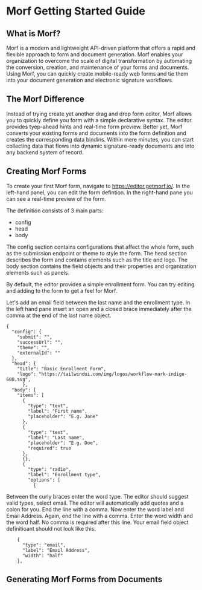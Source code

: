 # Morf Getting Started Guide

## What is Morf?

Morf is a modern and lightweight API-driven platform that offers a rapid and flexible approach to form and document generation.   Morf enables your organization to overcome the scale of digital transformation by automating the conversion, creation, and maintenance of your forms and documents.  Using Morf, you can quickly create mobile-ready web forms and tie them into your document generation and electronic signature workflows.

## The Morf Difference

Instead of trying create yet another drag and drop form editor, Morf allows you to quickly define you form with a simple declarative syntax.  The editor provides tyep-ahead hints and real-time form preview.  Better yet, Morf converts your existing forms and documents into the form definition and creates the corresponding data bindins. Within mere minutes, you can start collecting data that flows into dynamic signature-ready documents and into any backend system of record.  

## Creating Morf Forms

To create your first Morf form, navigate to https://editor.getmorf.io/.  In the left-hand panel, you can edit the form defintion.   In the right-hand pane you can see a real-time preview of the form.

The definition consists of 3 main parts: 
<ul>
  <li>config</li>
  <li>head</li>
  <li>body</li>  
</ul>

The config section contains configurations that affect the whole form, such as the submission endpoint or theme to style the form.  The head section describes the form and contains elements such as the title and logo.  The body section contains the field objects and their properties and organization elements such as panels.

By default, the editor provides a simple enrollment form. You can try editing and adding to the form to get a feel for Morf.   

Let's add an email field between the last name and the enrollment type.  In the left hand pane insert an open and a closed brace immediately after the comma at the end of the last name object.

    {
      "config": {
        "submit": "",
        "successUrl": "",
        "theme": "",
        "externalId": ""
      },
      "head": {
        "title": "Basic Enrollment Form",
        "logo": "https://tailwindui.com/img/logos/workflow-mark-indigo-600.svg",
          },
      "body": {
        "items": [
          {
            "type": "text",
            "label": "First name",
            "placeholder": "E.g. Jane"
          },
          {
            "type": "text",
            "label": "Last name",
            "placeholder": "E.g. Doe",
            "required": true
          },
          {},
          {
            "type": "radio",
            "label": "Enrollment type",
            "options": [
              {

Between the curly braces enter the word type.  The editor should suggest valid types, select email.   The editor will automatically add quotes and a colon for you.  End the line with a comma.   Now enter the word label and Email Address. Again, end the line with a comma. Enter the word width and the word half. No comma is required after this line.  Your email field object definitioant should not look like this:

        {
          "type": "email",
          "label": "Email Address",
          "width": "half"
        },



## Generating Morf Forms from Documents

